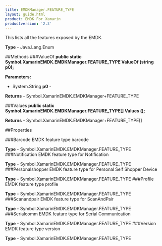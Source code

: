 ```yaml
---
title: EMDKManager.FEATURE_TYPE
layout: guide.html 
product: EMDK For Xamarin 
productversion: '2.3' 
---
```

This lists all the features exposed by the EMDK.

**Type** - Java.Lang.Enum

##Methods
###ValueOf
**public static Symbol.XamarinEMDK.EMDKManager.FEATURE_TYPE ValueOf (string p0);**


        

**Parameters:** 

* System.String **p0** - 
        

**Returns** - Symbol.XamarinEMDK.EMDKManager+FEATURE_TYPE

###Values
**public static Symbol.XamarinEMDK.EMDKManager.FEATURE_TYPE[] Values ();**


        


**Returns** - Symbol.XamarinEMDK.EMDKManager+FEATURE_TYPE[]

##Properties

###Barcode
EMDK feature type barcode

**Type** - Symbol.XamarinEMDK.EMDKManager.FEATURE_TYPE
###Notification
EMDK feature type for Notification

**Type** - Symbol.XamarinEMDK.EMDKManager.FEATURE_TYPE
###Personalshopper
EMDK feature type for Personal Self Shopper Device

**Type** - Symbol.XamarinEMDK.EMDKManager.FEATURE_TYPE
###Profile
EMDK feature type profile

**Type** - Symbol.XamarinEMDK.EMDKManager.FEATURE_TYPE
###Scanandpair
EMDK feature type for ScanAndPair

**Type** - Symbol.XamarinEMDK.EMDKManager.FEATURE_TYPE
###Serialcomm
EMDK feature type for Serial Communication

**Type** - Symbol.XamarinEMDK.EMDKManager.FEATURE_TYPE
###Version
EMDK feature type version

**Type** - Symbol.XamarinEMDK.EMDKManager.FEATURE_TYPE


